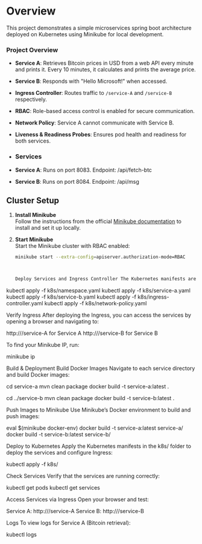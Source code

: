 # Overview
This project demonstrates a simple microservices spring boot architecture deployed on Kubernetes using Minikube for local development.

### Project Overview
- **Service A**: Retrieves Bitcoin prices in USD from a web API every minute and prints it. Every 10 minutes, it calculates and prints the average price.
- **Service B**: Responds with "Hello Microsoft!" when accessed.
- **Ingress Controller**: Routes traffic to `/service-A` and `/service-B` respectively.
- **RBAC**: Role-based access control is enabled for secure communication.
- **Network Policy**: Service A cannot communicate with Service B.
- **Liveness & Readiness Probes**: Ensures pod health and readiness for both services.

- ### Services
- **Service A**: Runs on port 8083. Endpoint: /api/fetch-btc
- **Service B**: Runs on port 8084. Endpoint: /api/msg

## Cluster Setup

1. **Install Minikube**  
   Follow the instructions from the official [Minikube documentation](https://minikube.sigs.k8s.io/docs/start/) to install and set it up locally.

2. **Start Minikube**  
   Start the Minikube cluster with RBAC enabled:
   ```bash
   minikube start --extra-config=apiserver.authorization-mode=RBAC

  

   Deploy Services and Ingress Controller The Kubernetes manifests are included in the k8s directory. To apply them, use the following commands:


kubectl apply -f k8s/namespace.yaml
kubectl apply -f k8s/service-a.yaml
kubectl apply -f k8s/service-b.yaml
kubectl apply -f k8s/ingress-controller.yaml
kubectl apply -f k8s/network-policy.yaml

Verify Ingress After deploying the Ingress, you can access the services by opening a browser and navigating to:

http://<minikube-ip>/service-A for Service A
http://<minikube-ip>/service-B for Service B

To find your Minikube IP, run:


minikube ip

Build & Deployment
Build Docker Images Navigate to each service directory and build Docker images:

cd service-a
mvn clean package
docker build -t service-a:latest .


cd ../service-b
mvn clean package
docker build -t service-b:latest .

Push Images to Minikube Use Minikube’s Docker environment to build and push images:

 
eval $(minikube docker-env)
docker build -t service-a:latest service-a/
docker build -t service-b:latest service-b/

Deploy to Kubernetes Apply the Kubernetes manifests in the k8s/ folder to deploy the services and configure Ingress:


kubectl apply -f k8s/



Check Services
Verify that the services are running correctly:


kubectl get pods
kubectl get services

Access Services via Ingress
Open your browser and test:


Service A: http://<minikube-ip>/service-A
Service B: http://<minikube-ip>/service-B

Logs
To view logs for Service A (Bitcoin retrieval):


kubectl logs <service-a-pod-name>







  


